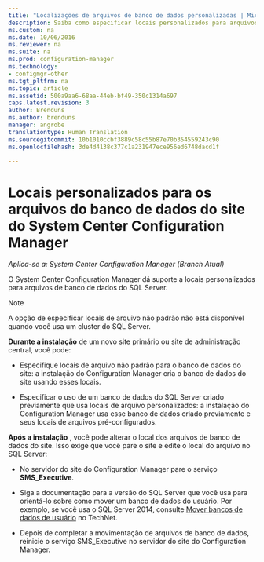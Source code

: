 ```yaml
---
title: "Localizações de arquivos de banco de dados personalizadas | Microsoft Docs"
description: Saiba como especificar locais personalizados para arquivos de banco de dados do SQL Server.
ms.custom: na
ms.date: 10/06/2016
ms.reviewer: na
ms.suite: na
ms.prod: configuration-manager
ms.technology:
- configmgr-other
ms.tgt_pltfrm: na
ms.topic: article
ms.assetid: 500a9aa6-68aa-44eb-bf49-350c1314a697
caps.latest.revision: 3
author: Brenduns
ms.author: brenduns
manager: angrobe
translationtype: Human Translation
ms.sourcegitcommit: 10b1010ccbf3889c58c55b87e70b354559243c90
ms.openlocfilehash: 3de4d4138c377c1a231947ece956ed6748dacd1f

---
```

# <a name="custom-locations-for-system-center-configuration-manager-site-database-files"></a>Locais personalizados para os arquivos do banco de dados do site do System Center Configuration Manager

*Aplica-se a: System Center Configuration Manager (Branch Atual)*

 O System Center Configuration Manager dá suporte a locais personalizados para arquivos de banco de dados do SQL Server.  

> [!NOTE]  
>  A opção de especificar locais de arquivo não padrão não está disponível quando você usa um cluster do SQL Server.  

 **Durante a instalação** de um novo site primário ou site de administração central, você pode:  

-   Especifique locais de arquivo não padrão para o banco de dados do site: a instalação do Configuration Manager cria o banco de dados do site usando esses locais.  

-   Especificar o uso de um banco de dados do SQL Server criado previamente que usa locais de arquivo personalizados: a instalação do Configuration Manager usa esse banco de dados criado previamente e seus locais de arquivos pré-configurados.  

**Após a instalação** , você pode alterar o local dos arquivos de banco de dados do site. Isso exige que você pare o site e edite o local do arquivo no SQL Server:  

-   No servidor do site do Configuration Manager pare o serviço **SMS_Executive**.  

-   Siga a documentação para a versão do SQL Server que você usa para orientá-lo sobre como mover um banco de dados do usuário. Por exemplo, se você usa o SQL Server 2014, consulte [Mover bancos de dados de usuário](https://technet.microsoft.com/library/ms345483\(v=sql.120\).aspx) no TechNet.  

-   Depois de completar a movimentação de arquivos de banco de dados, reinicie o serviço SMS_Executive no servidor do site do Configuration Manager.  



<!--HONumber=Dec16_HO3-->



